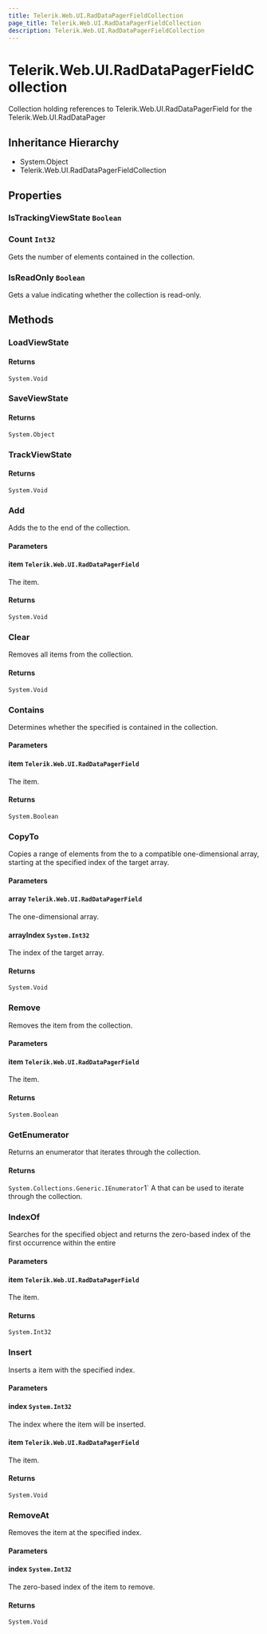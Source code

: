 ```yaml
---
title: Telerik.Web.UI.RadDataPagerFieldCollection
page_title: Telerik.Web.UI.RadDataPagerFieldCollection
description: Telerik.Web.UI.RadDataPagerFieldCollection
---
```


# Telerik.Web.UI.RadDataPagerFieldCollection

Collection holding references to Telerik.Web.UI.RadDataPagerField for the Telerik.Web.UI.RadDataPager

## Inheritance Hierarchy

* System.Object
* Telerik.Web.UI.RadDataPagerFieldCollection

## Properties

###  IsTrackingViewState `Boolean`

###  Count `Int32`

Gets the number of elements contained in the collection.

###  IsReadOnly `Boolean`

Gets a value indicating whether the collection
            is read-only.

## Methods

###  LoadViewState

#### Returns

`System.Void` 

###  SaveViewState

#### Returns

`System.Object` 

###  TrackViewState

#### Returns

`System.Void` 

###  Add

Adds the  to the end of the collection.

#### Parameters

#### item `Telerik.Web.UI.RadDataPagerField`

The  item.

#### Returns

`System.Void` 

###  Clear

Removes all items from the collection.

#### Returns

`System.Void` 

###  Contains

Determines whether the specified  is contained in the collection.

#### Parameters

#### item `Telerik.Web.UI.RadDataPagerField`

The  item.

#### Returns

`System.Boolean` 

###  CopyTo

Copies a range of elements from the  to 
            a compatible one-dimensional array, starting at the specified index of the target array.

#### Parameters

#### array `Telerik.Web.UI.RadDataPagerField`

The one-dimensional array.

#### arrayIndex `System.Int32`

The index of the target array.

#### Returns

`System.Void` 

###  Remove

Removes the  item from the collection.

#### Parameters

#### item `Telerik.Web.UI.RadDataPagerField`

The  item.

#### Returns

`System.Boolean` 

###  GetEnumerator

Returns an enumerator that iterates through the collection.

#### Returns

`System.Collections.Generic.IEnumerator`1` A  that can
            be used to iterate through the collection.

###  IndexOf

Searches for the specified object and returns 
            the zero-based index of the first occurrence within the entire

#### Parameters

#### item `Telerik.Web.UI.RadDataPagerField`

The item.

#### Returns

`System.Int32` 

###  Insert

Inserts a  item with the specified index.

#### Parameters

#### index `System.Int32`

The index where the  item will be inserted.

#### item `Telerik.Web.UI.RadDataPagerField`

The  item.

#### Returns

`System.Void` 

###  RemoveAt

Removes the  item
            at the specified index.

#### Parameters

#### index `System.Int32`

The zero-based index of the item to remove.

#### Returns

`System.Void` 

